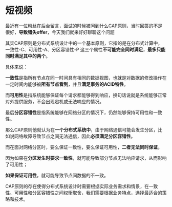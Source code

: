 # 短视频

最近有一位粉丝在后台留言，面试的时候被问到什么CAP原则，当时回答的不是很好，**导致错失offer**，今天我们就来好好聊聊这个问题



其实CAP原则是分布式系统设计中的一个基本原则，它指的是在分布式计算中，一致性-C、可用性-A、分区容错性-P 这三个属性**不可能完全同时满足**，**最多只能同时满足其中的两个**。



具体来说：



**一致性**是指所有节点在同一时间具有相同的数据视图，也就是对数据的修改操作在一定时间内能够被**所有节点看到**，并且**满足事务的ACID特性**。



而**可用性**是指系统能够保证每个请求都能够得到响应，换句话说就是系统能够正常对外提供服务，不会出现宕机或无法响应的情况。



最后**分区容错性**是指系统能够在网络分区的情况下，仍然能够保持可用性和一致性。



那么CAP原则他就认为在**一个分布式系统中**，由于网络通信可能会发生分区，比如说网络故障导致节点之间无法通信，因此**必须满足分区容错性**。



而在面对网络分区时，要么保证一致性，要么保证可用性，**二者无法同时保证**。



因为如果在**分区发生时要求一致性**，就可能导致部分节点无法响应请求，从而影响了可用性；



**如果保证可用性**，就可能导致节点间数据的不一致。



CAP原则的存在使得分布式系统设计时需要根据实际业务需求和情景，在一致性、可用性和分区容错性之间权衡取舍，我们需要根据业务特点，选择最适合的策略和技术。


